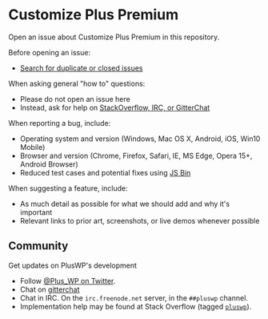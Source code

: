 # Customize Plus Premium

Open an issue about Customize Plus Premium in this repository.

Before opening an issue:

- [Search for duplicate or closed issues](https://github.com/PlusWP/customize-plus-premium/issues?utf8=%E2%9C%93&q=is%3Aissue)

When asking general "how to" questions:

- Please do not open an issue here
- Instead, ask for help on [StackOverflow, IRC, or GitterChat](https://github.com/PlusWP/customize-plus-premium/blob/master/README.md#community)

When reporting a bug, include:

- Operating system and version (Windows, Mac OS X, Android, iOS, Win10 Mobile)
- Browser and version (Chrome, Firefox, Safari, IE, MS Edge, Opera 15+, Android Browser)
- Reduced test cases and potential fixes using [JS Bin](https://jsbin.com)

When suggesting a feature, include:

- As much detail as possible for what we should add and why it's important
- Relevant links to prior art, screenshots, or live demos whenever possible

## Community

Get updates on PlusWP's development

- Follow [@Plus_WP on Twitter](https://twitter.com/plus_wp).
- Chat on [gitterchat](https://gitter.im/PlusWP/)
- Chat in IRC. On the `irc.freenode.net` server, in the `##pluswp` channel.
- Implementation help may be found at Stack Overflow (tagged [`pluswp`](https://stackoverflow.com/questions/tagged/pluswp)).
